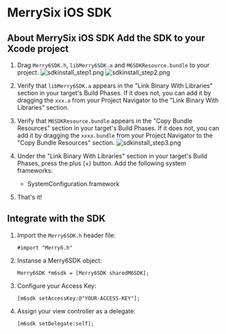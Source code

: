 MerrySix iOS SDK
==========
About MerrySix iOS SDK
Add the SDK to your Xcode project
----------
1. Drag `Merry6SDK.h`, `libMerry6SDK.a` and `M6SDKResource.bundle` to your project.
	![sdkinstall_step1.png](http://casetagram.github.io/casetagram-ios-sdk/images/sdkinstall_step1.png)
	![sdkinstall_step2.png](http://casetagram.github.io/casetagram-ios-sdk/images/sdkinstall_step2.png)

2. Verify that `libMerry6SDK.a` appears in the "Link Binary With Libraries" section in your target's Build Phases. If it does not, you can add it by dragging the `xxx.a` from your Project Navigator to the "Link Binary With Libraries" section.

3. Verify that `M6SDKResource.bundle` appears in the "Copy Bundle Resources" section in your target's Build Phases. If it does not, you can add it by dragging the `xxxx.bundle` from your Project Navigator to the "Copy Bundle Resources" section.
	![sdkinstall_step3.png](http://casetagram.github.io/casetagram-ios-sdk/images/sdkinstall_step3.png)

4. Under the "Link Binary With Libraries" section in your target's Build Phases, press the plus (+) button. Add the following system frameworks:
	* SystemConfiguration.framework

5. That's it!

Integrate with the SDK
----------
1. Import the `Merry6SDK.h` header file:
	```
	#import "Merry6.h"
	```
2. Instanse a Merry6SDK object:
	```
	Merry6SDK *m6sdk = [Merry6SDK sharedM6SDK];
	```
3. Configure your Access Key:
	```
	[m6sdk setAccessKey:@"YOUR-ACCESS-KEY"];
	```
4. Assign your view controller as a delegate:
	```
	[m6sdk setDelegate:self];
	```